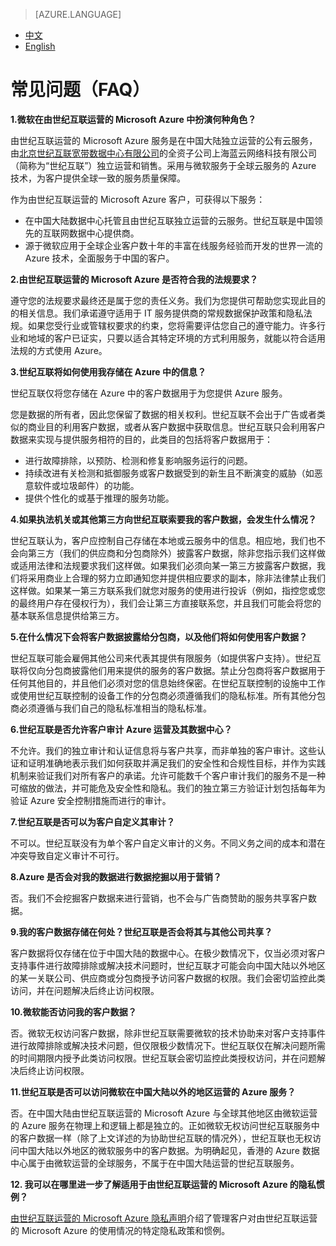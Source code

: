  <tags ms.service="trust-center" ms.date="12/2015" wacn.date="12/2015" wacn.lang="cn"/>

> [AZURE.LANGUAGE]
- [中文](/support/trust-center/faq/)
- [English](/support/trust-center/faq-en/)

# 常见问题（FAQ）
 
**1.微软在由世纪互联运营的 Microsoft Azure 中扮演何种角色？**

由世纪互联运营的 Microsoft Azure 服务是在中国大陆独立运营的公有云服务，由[北京世纪互联宽带数据中心有限公司](http://www.ch.21vianet.com/)的全资子公司上海蓝云网络科技有限公司（简称为“世纪互联”）独立运营和销售。采用与微软服务于全球云服务的 Azure 技术，为客户提供全球一致的服务质量保障。

作为由世纪互联运营的 Microsoft Azure 客户，可获得以下服务：

* 在中国大陆数据中心托管且由世纪互联独立运营的云服务。世纪互联是中国领先的互联网数据中心提供商。
* 源于微软应用于全球企业客户数十年的丰富在线服务经验而开发的世界一流的 Azure 技术，全面服务于中国的客户。

**2.由世纪互联运营的 Microsoft Azure 是否符合我的法规要求？**

遵守您的法规要求最终还是属于您的责任义务。我们为您提供可帮助您实现此目的的相关信息。我们承诺遵守适用于 IT 服务提供商的常规数据保护政策和隐私法规。如果您受行业或管辖权要求的约束，您将需要评估您自己的遵守能力。许多行业和地域的客户已证实，只要以适合其特定环境的方式利用服务，就能以符合适用法规的方式使用 Azure。

**3.世纪互联将如何使用我存储在 Azure 中的信息？**

世纪互联仅将您存储在 Azure 中的客户数据用于为您提供 Azure 服务。

您是数据的所有者，因此您保留了数据的相关权利。世纪互联不会出于广告或者类似的商业目的利用客户数据，或者从客户数据中获取信息。世纪互联只会利用客户数据来实现与提供服务相符的目的，此类目的包括将客户数据用于：

* 进行故障排除，以预防、检测和修复影响服务运行的问题。
* 持续改进有关检测和抵御服务或客户数据受到的新生且不断演变的威胁（如恶意软件或垃圾邮件）的功能。
* 提供个性化的或基于推理的服务功能。

**4.如果执法机关或其他第三方向世纪互联索要我的客户数据，会发生什么情况？**

世纪互联认为，客户应控制自己存储在本地或云服务中的信息。相应地，我们也不会向第三方（我们的供应商和分包商除外）披露客户数据，除非您指示我们这样做或适用法律和法规要求我们这样做。如果我们必须向某一第三方披露客户数据，我们将采用商业上合理的努力立即通知您并提供相应要求的副本，除非法律禁止我们这样做。如果某一第三方联系我们就您对服务的使用进行投诉（例如，指控您或您的最终用户存在侵权行为），我们会让第三方直接联系您，并且我们可能会将您的基本联系信息提供给第三方。

**5.在什么情况下会将客户数据披露给分包商，以及他们将如何使用客户数据？**

世纪互联可能会雇佣其他公司来代表其提供有限服务（如提供客户支持）。世纪互联将仅向分包商披露他们用来提供的服务的客户数据。禁止分包商将客户数据用于任何其他目的，并且他们必须对您的信息始终保密。在世纪互联控制的设施中工作或使用世纪互联控制的设备工作的分包商必须遵循我们的隐私标准。所有其他分包商必须遵循与我们自己的隐私标准相当的隐私标准。

**6.世纪互联是否允许客户审计 Azure 运营及其数据中心？**

不允许。我们的独立审计和认证信息将与客户共享，而非单独的客户审计。这些认证和证明准确地表示我们如何获取并满足我们的安全性和合规性目标，并作为实践机制来验证我们对所有客户的承诺。允许可能数千个客户审计我们的服务不是一种可缩放的做法，并可能危及安全性和隐私。我们的独立第三方验证计划包括每年为验证 Azure 安全控制措施而进行的审计。

**7.世纪互联是否可以为客户自定义其审计？**

不可以。世纪互联没有为单个客户自定义审计的义务。不同义务之间的成本和潜在冲突导致自定义审计不可行。

**8.Azure 是否会对我的数据进行数据挖掘以用于营销？**

否。我们不会挖掘客户数据来进行营销，也不会与广告商赞助的服务共享客户数据。

**9.我的客户数据存储在何处？世纪互联是否会将其与其他公司共享？**

客户数据将仅存储在位于中国大陆的数据中心。在极少数情况下，仅当必须对客户支持事件进行故障排除或解决技术问题时，世纪互联才可能会向中国大陆以外地区的某一关联公司、供应商或分包商授予访问客户数据的权限。我们会密切监控此类访问，并在问题解决后终止访问权限。

**10.微软能否访问我的客户数据？**

否。微软无权访问客户数据，除非世纪互联需要微软的技术协助来对客户支持事件进行故障排除或解决技术问题，但仅限极少数情况下。世纪互联仅在解决问题所需的时间期限内授予此类访问权限。世纪互联会密切监控此类授权访问，并在问题解决后终止访问权限。

**11.世纪互联是否可以访问微软在中国大陆以外的地区运营的 Azure 服务？**

否。在中国大陆由世纪互联运营的 Microsoft Azure 与全球其他地区由微软运营的 Azure 服务在物理上和逻辑上都是独立的。正如微软无权访问世纪互联服务中的客户数据一样（除了上文详述的为协助世纪互联的情况外），世纪互联也无权访问中国大陆以外地区的微软服务中的客户数据。为明确起见，香港的 Azure 数据中心属于由微软运营的全球服务，不属于在中国大陆运营的世纪互联服务。

**12. 我可以在哪里进一步了解适用于由世纪互联运营的 Microsoft Azure 的隐私惯例？**

[由世纪互联运营的 Microsoft Azure 隐私声明](/support/legal/privacy-statement/)介绍了管理客户对由世纪互联运营的 Microsoft Azure 的使用情况的特定隐私政策和惯例。
